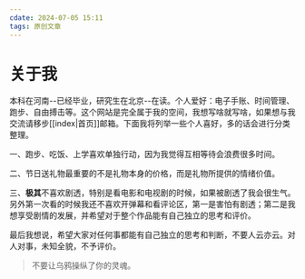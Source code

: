 ```yaml
---
cdate: 2024-07-05 15:11
tags: 原创文章 
---
```


# 关于我

本科在河南--已经毕业，研究生在北京--在读。个人爱好：电子手账、时间管理、跑步、自由搏击等。这个网站是完全属于我的空间，我想写啥就写啥，如果想与我交流请移步[[index|首页]]邮箱。下面我将列举一些个人喜好，多的话会进行分类整理。

一、跑步、吃饭、上学喜欢单独行动，因为我觉得互相等待会浪费很多时间。

二、节日送礼物最重要的不是礼物本身的价格，而是礼物所提供的情绪价值。

三、**极其**不喜欢剧透，特别是看电影和电视剧的时候，如果被剧透了我会很生气。另外第一次看的时候我还不喜欢开弹幕和看评论区，第一是害怕有剧透；第二是我想享受剧情的发展，并希望对于整个作品能有自己独立的思考和评价。

最后我想说，希望大家对任何事都能有自己独立的思考和判断，不要人云亦云。对人对事，未知全貌，不予评价。

> 不要让乌鸦操纵了你的灵魂。